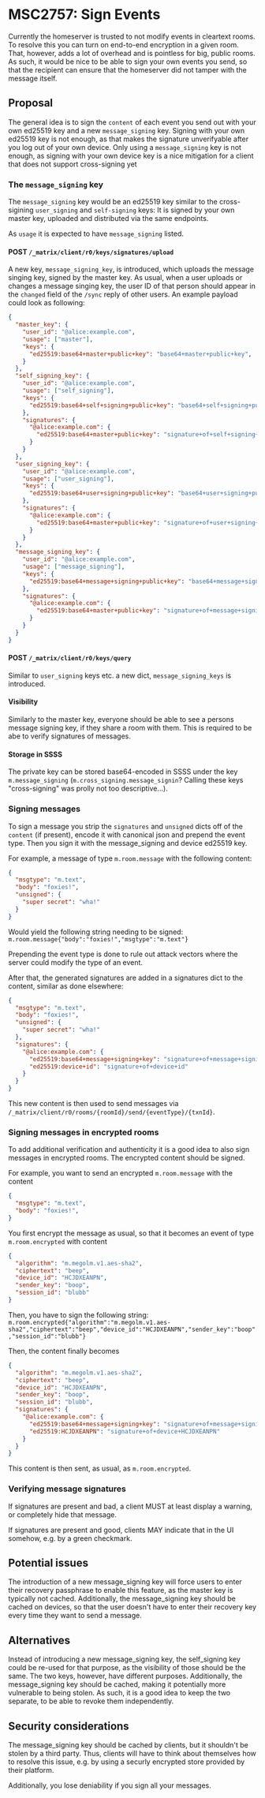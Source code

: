 # MSC2757: Sign Events

Currently the homeserver is trusted to not modify events in cleartext rooms. To resolve this you can
turn on end-to-end encryption in a given room. That, however, adds a lot of overhead and is pointless
for big, public rooms. As such, it would be nice to be able to sign your own events you send, so that
the recipient can ensure that the homeserver did not tamper with the message itself.

## Proposal

The general idea is to sign the `content` of each event you send out with your own ed25519 key and a
new `message_signing` key. Signing with your own ed25519 key is not enough, as that makes the signature
unverifyable after you log out of your own device. Only using a `message_signing` key is not enough,
as signing with your own device key is a nice mitigation for a client that does not support cross-signing yet

### The `message_signing` key

The `message_signing` key would be an ed25519 key similar to the cross-sigining `user_signing` and
`self-signing` keys: It is signed by your own master key, uploaded and distributed via the same
endpoints.

As `usage` it is expected to have `message_signing` listed.

#### POST `/_matrix/client/r0/keys/signatures/upload`

A new key, `message_signing_key`, is introduced, which uploads the message singing key, signed by the
master key. As usual, when a user uploads or changes a message singing key, the user ID of that person
should appear in the `changed` field of the `/sync` reply of other users. An example payload could
look as following:

```json
{
  "master_key": {
    "user_id": "@alice:example.com",
    "usage": ["master"],
    "keys": {
      "ed25519:base64+master+public+key": "base64+master+public+key",
    }
  },
  "self_signing_key": {
    "user_id": "@alice:example.com",
    "usage": ["self_signing"],
    "keys": {
      "ed25519:base64+self+signing+public+key": "base64+self+signing+public+key",
    },
    "signatures": {
      "@alice:example.com": {
        "ed25519:base64+master+public+key": "signature+of+self+signing+key"
      }
    }
  },
  "user_signing_key": {
    "user_id": "@alice:example.com",
    "usage": ["user_signing"],
    "keys": {
      "ed25519:base64+user+signing+public+key": "base64+user+signing+public+key",
    },
    "signatures": {
      "@alice:example.com": {
        "ed25519:base64+master+public+key": "signature+of+user+signing+key"
      }
    }
  },
  "message_signing_key": {
    "user_id": "@alice:example.com",
    "usage": ["message_signing"],
    "keys": {
      "ed25519:base64+message+signing+public+key": "base64+message+signing+key"
    },
    "signatures": {
      "@alice:example.com": {
        "ed25519:base64+master+public+key": "signature+of+message+signing+key"
      }
    }
  }
}
```

#### POST `/_matrix/client/r0/keys/query`

Similar to `user_signing` keys etc. a new dict, `message_signing_keys` is introduced.

#### Visibility

Similarly to the master key, everyone should be able to see a persons message signing key, if they
share a room with them. This is required to be abe to verify signatures of messages.

#### Storage in SSSS

The private key can be stored base64-encoded in SSSS under the key `m.message_signing`
(`m.cross_signing.message_signin`? Calling these keys "cross-signing" was prolly not too descriptive...).

### Signing messages

To sign a message you strip the `signatures` and `unsigned` dicts off of the `content` (if present),
encode it with canonical json and prepend the event type. Then you sign it with the message_signing
and device ed25519 key.

For example, a message of type `m.room.message` with the following content:
```json
{
  "msgtype": "m.text",
  "body": "foxies!",
  "unsigned": {
    "super secret": "wha!"
  }
}
```

Would yield the following string needing to be signed: `m.room.message{"body":"foxies!","msgtype":"m.text"}`

Prepending the event type is done to rule out attack vectors where the server could modify the type of
an event.

After that, the generated signatures are added in a signatures dict to the content, similar as done
elsewhere:

```json
{
  "msgtype": "m.text",
  "body": "foxies!",
  "unsigned": {
    "super secret": "wha!"
  },
  "signatures": {
    "@alice:example.com": {
      "ed25519:base64+message+signing+key": "signature+of+message+signing+key",
      "ed25519:device+id": "signature+of+device+id"
    }
  }
}
```

This new content is then used to send messages via `/_matrix/client/r0/rooms/{roomId}/send/{eventType}/{txnId}`.

### Signing messages in encrypted rooms

To add additional verification and authenticity it is a good idea to also sign messages in encrypted
rooms. The encrypted content should be signed.

For example, you want to send an encrypted `m.room.message` with the content

```json
{
  "msgtype": "m.text",
  "body": "foxies!",
}
```

You first encrypt the message as usual, so that it becomes an event of type `m.room.encrypted` with content

```json
{
  "algorithm": "m.megolm.v1.aes-sha2",
  "ciphertext": "beep",
  "device_id": "HCJDXEANPN",
  "sender_key": "boop",
  "session_id": "blubb"
}
```

Then, you have to sign the following string: `m.room.encrypted{"algorithm":"m.megolm.v1.aes-sha2","ciphertext":"beep","device_id":"HCJDXEANPN","sender_key":"boop","session_id":"blubb"}`

Then, the content finally becomes

```json
{
  "algorithm": "m.megolm.v1.aes-sha2",
  "ciphertext": "beep",
  "device_id": "HCJDXEANPN",
  "sender_key": "boop",
  "session_id": "blubb",
  "signatures": {
    "@alice:example.com": {
      "ed25519:base64+message+signing+key": "signature+of+message+signing+key",
      "ed25519:HCJDXEANPN": "signature+of+device+HCJDXEANPN"
    }
  }
}
```

This content is then sent, as usual, as `m.room.encrypted`.

### Verifying message signatures

If signatures are present and bad, a client MUST at least display a warning, or completely hide that
message.

If signatures are present and good, clients MAY indicate that in the UI somehow, e.g. by a green
checkmark.

## Potential issues

The introduction of a new message_signing key will force users to enter their recovery passphrase
to enable this feature, as the master key is typically not cached. Additionally, the message_signing
key should be cached on devices, so that the user doesn't have to enter their recovery key every time
they want to send a message.

## Alternatives

Instead of introducing a new message_signing key, the self_signing key could be re-used for that
purpose, as the visibility of those should be the same. The two keys, however, have different
purposes. Additionally, the message_signing key should be cached, making it potentially more vulnerable
to being stolen. As such, it is a good idea to keep the two separate, to be able to revoke them
independently.

## Security considerations

The message_signing key should be cached by clients, but it shouldn't be stolen by a third party.
Thus, clients will have to think about themselves how to resolve this issue, e.g. by using a securly
encrypted store provided by their platform.

Additionally, you lose deniability if you sign all your messages.
